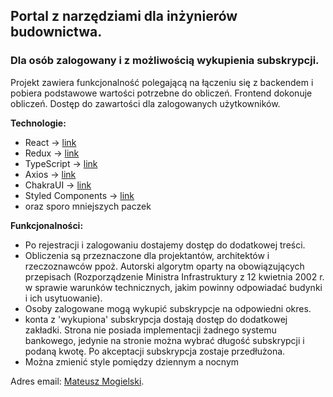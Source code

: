 
## Portal z narzędziami dla inżynierów budownictwa.
### Dla osób zalogowany i z możliwością wykupienia subskrypcji.

Projekt zawiera funkcjonalność polegającą na łączeniu się z backendem i pobiera podstawowe wartości potrzebne do obliczeń. Frontend dokonuje obliczeń. Dostęp do zawartości dla zalogowanych użytkowników.

__Technologie:__
- React -> [link](https://pl.reactjs.org/)
- Redux -> [link](https://react-redux.js.org/)
- TypeScript -> [link](https://www.typescriptlang.org/)
- Axios -> [link](https://www.npmjs.com/package/axios)
- ChakraUI -> [link](https://chakra-ui.com/)
- Styled Components -> [link](https://styled-components.com/)
- oraz sporo mniejszych paczek

__Funkcjonalności:__
- Po rejestracji i zalogowaniu dostajemy dostęp do dodatkowej treści.
- Obliczenia są przeznaczone dla projektantów, architektów i rzeczoznawców ppoż. Autorski algorytm oparty na obowiązujących przepisach (Rozporządzenie Ministra Infrastruktury z 12 kwietnia 2002 r. w sprawie warunków technicznych, jakim powinny odpowiadać budynki i ich usytuowanie).
- Osoby zalogowane mogą wykupić subskrypcje na odpowiedni okres. 
- konta z 'wykupiona' subskrypcja dostają dostęp do dodatkowej zakładki. Strona nie posiada implementacji żadnego systemu bankowego, jedynie na stronie można wybrać długość subskrypcji i podaną kwotę. Po akceptacji subskrypcja zostaje przedłużona.
- Można zmienić style pomiędzy dziennym a nocnym


Adres email: [Mateusz Mogielski](mailto:mogielski@protonmail.com).
